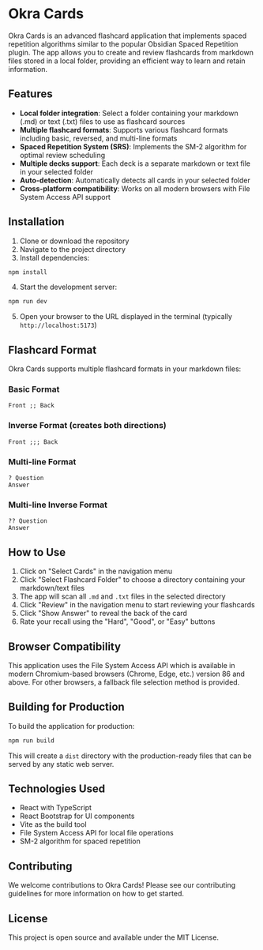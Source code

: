 # Okra Cards

Okra Cards is an advanced flashcard application that implements spaced repetition algorithms similar to the popular Obsidian Spaced Repetition plugin. The app allows you to create and review flashcards from markdown files stored in a local folder, providing an efficient way to learn and retain information.

## Features

- **Local folder integration**: Select a folder containing your markdown (.md) or text (.txt) files to use as flashcard sources
- **Multiple flashcard formats**: Supports various flashcard formats including basic, reversed, and multi-line formats
- **Spaced Repetition System (SRS)**: Implements the SM-2 algorithm for optimal review scheduling
- **Multiple decks support**: Each deck is a separate markdown or text file in your selected folder
- **Auto-detection**: Automatically detects all cards in your selected folder
- **Cross-platform compatibility**: Works on all modern browsers with File System Access API support

## Installation

1. Clone or download the repository
2. Navigate to the project directory
3. Install dependencies:

```bash
npm install
```

4. Start the development server:

```bash
npm run dev
```

5. Open your browser to the URL displayed in the terminal (typically `http://localhost:5173`)

## Flashcard Format

Okra Cards supports multiple flashcard formats in your markdown files:

### Basic Format
```
Front ;; Back
```

### Inverse Format (creates both directions)
```
Front ;;; Back
```

### Multi-line Format
```
? Question
Answer
```

### Multi-line Inverse Format
```
?? Question
Answer
```

## How to Use

1. Click on "Select Cards" in the navigation menu
2. Click "Select Flashcard Folder" to choose a directory containing your markdown/text files
3. The app will scan all `.md` and `.txt` files in the selected directory
4. Click "Review" in the navigation menu to start reviewing your flashcards
5. Click "Show Answer" to reveal the back of the card
6. Rate your recall using the "Hard", "Good", or "Easy" buttons

## Browser Compatibility

This application uses the File System Access API which is available in modern Chromium-based browsers (Chrome, Edge, etc.) version 86 and above. For other browsers, a fallback file selection method is provided.

## Building for Production

To build the application for production:

```bash
npm run build
```

This will create a `dist` directory with the production-ready files that can be served by any static web server.

## Technologies Used

- React with TypeScript
- React Bootstrap for UI components
- Vite as the build tool
- File System Access API for local file operations
- SM-2 algorithm for spaced repetition

## Contributing

We welcome contributions to Okra Cards! Please see our contributing guidelines for more information on how to get started.

## License

This project is open source and available under the MIT License.
